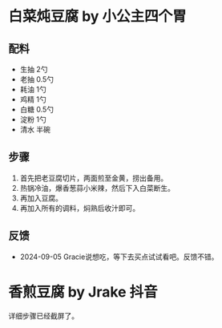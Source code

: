 # 白菜炖豆腐 by 小公主四个胃

## 配料
- 生抽 2勺
- 老抽 0.5勺
- 耗油 1勺
- 鸡精 1勺
- 白糖 0.5勺
- 淀粉 1勺
- 清水 半碗

## 步骤
1. 首先把老豆腐切片，两面煎至金黄，捞出备用。
2. 热锅冷油，爆香葱蒜小米辣，然后下入白菜断生。
3. 再加入豆腐。
4. 再加入所有的调料，焖熟后收汁即可。

## 反馈
- 2024-09-05 Gracie说想吃，等下去买点试试看吧。反馈不错。

# 香煎豆腐 by Jrake 抖音

详细步骤已经截屏了。
